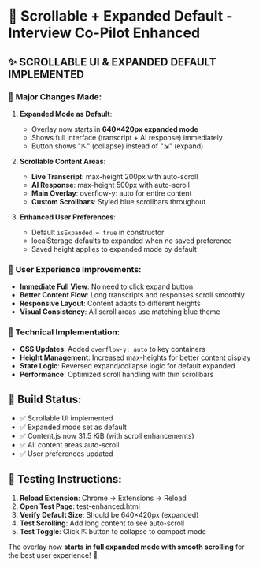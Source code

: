 # 📜 Scrollable + Expanded Default - Interview Co-Pilot Enhanced

## ✨ **SCROLLABLE UI & EXPANDED DEFAULT IMPLEMENTED**

### 🔄 **Major Changes Made:**

1. **Expanded Mode as Default**:

   - Overlay now starts in **640×420px expanded mode**
   - Shows full interface (transcript + AI response) immediately
   - Button shows "⇱" (collapse) instead of "⇲" (expand)

2. **Scrollable Content Areas**:

   - **Live Transcript**: max-height 200px with auto-scroll
   - **AI Response**: max-height 500px with auto-scroll
   - **Main Overlay**: overflow-y: auto for entire content
   - **Custom Scrollbars**: Styled blue scrollbars throughout

3. **Enhanced User Preferences**:
   - Default `isExpanded = true` in constructor
   - localStorage defaults to expanded when no saved preference
   - Saved height applies to expanded mode by default

### 🎯 **User Experience Improvements:**

- **Immediate Full View**: No need to click expand button
- **Better Content Flow**: Long transcripts and responses scroll smoothly
- **Responsive Layout**: Content adapts to different heights
- **Visual Consistency**: All scroll areas use matching blue theme

### 🔧 **Technical Implementation:**

- **CSS Updates**: Added `overflow-y: auto` to key containers
- **Height Management**: Increased max-heights for better content display
- **State Logic**: Reversed expand/collapse logic for default expanded
- **Performance**: Optimized scroll handling with thin scrollbars

## 🚀 **Build Status:**

- ✅ Scrollable UI implemented
- ✅ Expanded mode set as default
- ✅ Content.js now 31.5 KiB (with scroll enhancements)
- ✅ All content areas auto-scroll
- ✅ User preferences updated

## 🧪 **Testing Instructions:**

1. **Reload Extension**: Chrome → Extensions → Reload
2. **Open Test Page**: test-enhanced.html
3. **Verify Default Size**: Should be 640×420px (expanded)
4. **Test Scrolling**: Add long content to see auto-scroll
5. **Test Toggle**: Click ⇱ button to collapse to compact mode

The overlay now **starts in full expanded mode with smooth scrolling** for the best user experience! 🎉
